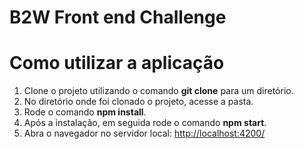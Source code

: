# B2W Front end Challenge

 # Como utilizar a aplicação

 1.  Clone o projeto utilizando o comando **git clone** para um diretório. 
 2.  No diretório onde foi clonado o projeto, acesse a pasta.
 3.  Rode o comando **npm install**.
 4.  Após a instalação, em seguida rode o comando **npm start**.
 5.  Abra o navegador no servidor local:  [http://localhost:4200/](http://localhost:4200/)
